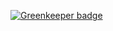 

[![Greenkeeper badge](https://badges.greenkeeper.io/trufflesuite/trufflesuite.com.svg)](https://greenkeeper.io/)